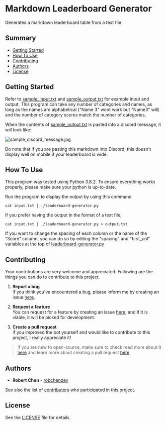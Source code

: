 # Markdown Leaderboard Generator
Generates a markdown leaderboard table from a text file

## Summary

  - [Getting Started](#getting-started)
  - [How To Use](#how-to-use)
  - [Contributing](#contributing)
  - [Authors](#authors)
  - [License](#license)

## Getting Started

Refer to [sample_input.txt](https://github.com/robchendev/leaderboard-generator/blob/master/sample_input.txt) and [sample_output.txt](https://github.com/robchendev/leaderboard-generator/blob/master/sample_output.txt) for example input and output. This program can take any number of categories and names, as long as the names are alphabetical ("Name 3" wont work but "Name3" will) and the number of category scores match the number of categories.

When the contents of [sample_output.txt](https://github.com/robchendev/leaderboard-generator/blob/master/sample_output.txt) is pasted into a discord message, it will look like: 

![sample_discord_message.jpg](https://github.com/robchendev/leaderboard-generator/blob/master/sample_discord_message.jpg)

Do note that if you are pasting this markdown into Discord, this doesn't display well on mobile if your leaderboard is wide.

## How To Use

This program was tested using Python 3.8.2. To ensure everything works properly, please make sure your python is up-to-date.

Run the program to display the output by using this command

    cat input.txt | ./leaderboard-generator.py

If you prefer having the output in the format of a text file,

    cat input.txt | ./leaderboard-generator.py > output.txt

If you want to change the spacing of each column or the name of the "Score" column, you can do so by editing the "spacing" and "first_col" variables at the top of [leaderboard-generator.py](https://github.com/robchendev/leaderboard-generator/blob/master/leaderboard-generator.py)

## Contributing

Your contributions are very welcome and appreciated. Following are the things you can do to contribute to this project.

1. **Report a bug** <br>
If you think you've encountered a bug, please inform me by creating an issue [here](https://github.com/robchendev/leaderboard-generator/issues).

2. **Request a feature** <br>
You can request for a feature by creating an issue [here](https://github.com/robchendev/leaderboard-generator/issues), and if it is viable, it will be picked for development.

3. **Create a pull request** <br>
If you improved the bot yourself and would like to contribute to this project, I really appreciate it!

> If you are new to open-source, make sure to check read more about it [here](https://www.digitalocean.com/community/tutorial_series/an-introduction-to-open-source) and learn more about creating a pull request [here](https://www.digitalocean.com/community/tutorials/how-to-create-a-pull-request-on-github).

## Authors

  - **Robert Chen** -
    [robchendev](https://github.com/robchendev)

See also the list of
[contributors](https://github.com/robchendev/leaderboard-generator/contributors)
who participated in this project.

## License

See the [LICENSE](https://github.com/robchendev/leaderboard-generator/blob/master/LICENSE) file for details.
